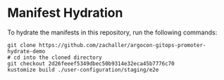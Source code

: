 # Manifest Hydration

To hydrate the manifests in this repository, run the following commands:

```shell
git clone https://github.com/zachaller/argocon-gitops-promoter-hydrate-demo
# cd into the cloned directory
git checkout 2d26feeef5349dbec50b9314e32eca45b7776c70
kustomize build ./user-configuration/staging/e2e
```
